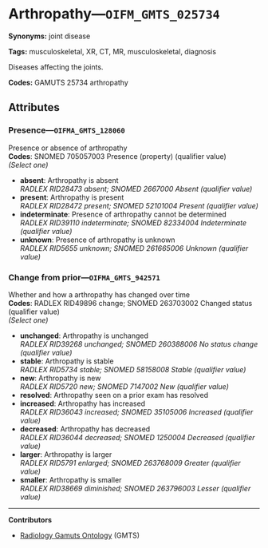 # Arthropathy—`OIFM_GMTS_025734`

**Synonyms:** joint disease

**Tags:** musculoskeletal, XR, CT, MR, musculoskeletal, diagnosis

Diseases affecting the joints.

**Codes:** GAMUTS 25734 arthropathy

## Attributes

### Presence—`OIFMA_GMTS_128060`

Presence or absence of arthropathy  
**Codes**: SNOMED 705057003 Presence (property) (qualifier value)  
*(Select one)*

- **absent**: Arthropathy is absent  
_RADLEX RID28473 absent; SNOMED 2667000 Absent (qualifier value)_
- **present**: Arthropathy is present  
_RADLEX RID28472 present; SNOMED 52101004 Present (qualifier value)_
- **indeterminate**: Presence of arthropathy cannot be determined  
_RADLEX RID39110 indeterminate; SNOMED 82334004 Indeterminate (qualifier value)_
- **unknown**: Presence of arthropathy is unknown  
_RADLEX RID5655 unknown; SNOMED 261665006 Unknown (qualifier value)_

### Change from prior—`OIFMA_GMTS_942571`

Whether and how a arthropathy has changed over time  
**Codes**: RADLEX RID49896 change; SNOMED 263703002 Changed status (qualifier value)  
*(Select one)*

- **unchanged**: Arthropathy is unchanged  
_RADLEX RID39268 unchanged; SNOMED 260388006 No status change (qualifier value)_
- **stable**: Arthropathy is stable  
_RADLEX RID5734 stable; SNOMED 58158008 Stable (qualifier value)_
- **new**: Arthropathy is new  
_RADLEX RID5720 new; SNOMED 7147002 New (qualifier value)_
- **resolved**: Arthropathy seen on a prior exam has resolved  
- **increased**: Arthropathy has increased  
_RADLEX RID36043 increased; SNOMED 35105006 Increased (qualifier value)_
- **decreased**: Arthropathy has decreased  
_RADLEX RID36044 decreased; SNOMED 1250004 Decreased (qualifier value)_
- **larger**: Arthropathy is larger  
_RADLEX RID5791 enlarged; SNOMED 263768009 Greater (qualifier value)_
- **smaller**: Arthropathy is smaller  
_RADLEX RID38669 diminished; SNOMED 263796003 Lesser (qualifier value)_

---

**Contributors**

- [Radiology Gamuts Ontology](https://gamuts.net/) (GMTS)